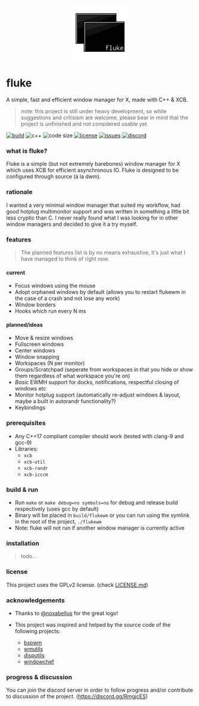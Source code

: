 <p align=center><img alt="logo" src="logos/fluke_transparent.png" width=30%/></p>

# fluke
A simple, fast and efficient window manager for X, made with C++ & XCB.

> note: this project is still under heavy development, so while suggestions and critisism are welcome, please bear in mind that the project is unfinished and not considered usable yet.

[![build](https://img.shields.io/travis/Jackojc/flukewm.svg?style=flat)](https://travis-ci.org/Jackojc/flukewm)
![c++](https://img.shields.io/badge/c%2B%2B-%3E%3D17-blue.svg?style=flat)
![code size](https://img.shields.io/github/languages/code-size/Jackojc/flukewm.svg)
[![license](https://img.shields.io/github/license/Jackojc/flukewm.svg?style=flat)](./LICENSE)
[![issues](https://img.shields.io/github/issues/Jackojc/flukewm.svg?style=flat)](https://github.com/Jackojc/flukewm/issues)
[![discord](https://img.shields.io/discord/537732103765229590.svg?label=discord&style=flat)](https://discord.gg/RmgjcES)
### what is fluke?
Fluke is a simple (but not extremely barebones) window manager for X which uses XCB for efficient asynchronous IO. Fluke is designed to be configured through source (á la dwm).

### rationale
I wanted a very minimal window manager that suited my workflow, had good hotplug multimonitor support and was written in something a little bit less cryptic than C. I never really found what I was looking for in other window managers and decided to give it a try myself.

### features
> The planned features list is by no means exhaustive, it's just what I have managed to think of right now.

#### current
- Focus windows using the mouse
- Adopt orphaned windows by default (allows you to restart flukewm in the case of a crash and not lose any work)
- Window borders
- Hooks which run every N ms

#### planned/ideas
- Move & resize windows
- Fullscreen windows
- Center windows
- Window snapping
- Workspaces (N per monitor)
- Groups/Scratchpad (seperate from workspaces in that you hide or show them regardless of what workspace you're on)
- _Basic_ EWMH support for docks, notifications, respectful closing of windows etc
- Monitor hotplug support (automatically re-adjust windows & layout, maybe a built in autorandr functionality?)
- Keybindings

### prerequisites
- Any C++17 compliant compiler should work (tested with clang-9 and gcc-9)
- Libraries:
	- `xcb`
	- `xcb-util`
	- `xcb-randr`
	- `xcb-icccm`

### build & run
- Run `make` or `make debug=no symbols=no` for debug and release build respectively (uses gcc by default)
- Binary will be placed in `build/flukewm` or you can run using the symlink in the root of the project, `./flukewm`
- Note: fluke will not run if another window manager is currently active

### installation
> todo...

### license
This project uses the GPLv2 license. (check [LICENSE.md](LICENSE.md))

### acknowledgements
- Thanks to [@noxabellus](https://github.com/noxabellus) for the great logo!

- This project was inspired and helped by the source code of the following projects:
	- [bspwm](https://github.com/baskerville/bspwm)
	- [wmutils](https://github.com/wmutils/core)
	- [disputils](https://github.com/tudurom/disputils)
	- [windowchef](https://github.com/tudurom/windowchef)

### progress & discussion
You can join the discord server in order to follow progress and/or contribute to discussion of the project. (https://discord.gg/RmgjcES)


